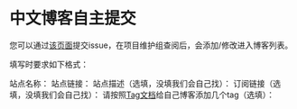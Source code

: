 # 中文博客自主提交

您可以通过[该页面](https://github.com/zh-blogs/blog-daohang/issues)提交issue，在项目维护组查阅后，会添加/修改进入博客列表。

填写时要求如下格式：

站点名称：
站点链接：
站点描述（选填，没填我们会自己找）：
订阅链接（选填，没填我们会自己找）：
请按照[Tag文档](Tag.md)给自己博客添加几个tag（选填）：


